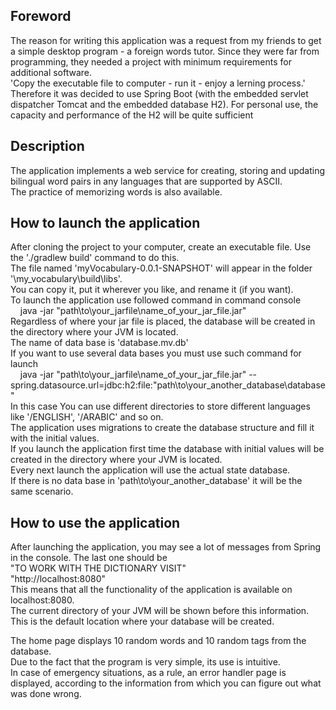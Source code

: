 ## **Foreword**

The reason for writing this application was a request from my friends to get a simple desktop program - a foreign words tutor. Since they were far from programming, they needed a project with minimum requirements for additional software.  
'Сopy the executable file to computer - run it - enjoy a lerning process.'  
Therefore it was decided to use Spring Boot (with the embedded servlet dispatcher Tomcat and the embedded database H2).
For personal use, the capacity and performance of the H2 will be quite sufficient

## **Description**

The application implements a web service for creating, storing and updating bilingual word pairs in any languages that are supported by ASCII.  
The practice of memorizing words is also available.

## **How to launch the application**

After cloning the project to your computer, create an executable file. Use the './gradlew build' command to do this.  
The file named 'myVocabulary-0.0.1-SNAPSHOT' will appear in the folder '\my_vocabulary\build\libs'.  
You can copy it, put it wherever you like, and rename it (if you want).  
To launch the application use followed command in command console
&nbsp;&nbsp;&nbsp;&nbsp;java -jar "path\to\your_jarfile\name_of_your_jar_file.jar"  
Regardless of where your jar file is placed, the database will be created in the directory where your JVM is located.  
The name of data base is 'database.mv.db'  
If you want to use several data bases you must use such command for launch  
&nbsp;&nbsp;&nbsp;&nbsp;java -jar "path\to\your_jarfile\name_of_your_jar_file.jar" --spring.datasource.url=jdbc:h2:file:"path\to\your_another_database\database"  
In this case You can use different directories to store different languages like '/ENGLISH', '/ARABIС'  and so on.   
The application uses migrations to create the database structure and fill it with the initial values.  
If you launch the application first time the database with initial values will be created in the directory where your JVM is located.  
Every next launch the application will use the actual state database.  
If there is no data base in 'path\to\your_another_database' it will be the same scenario.  

## **How to use the application**

After launching the application, you may see a lot of messages from Spring in the console. The last one should be  
"TO WORK WITH THE DICTIONARY VISIT"  
"http://localhost:8080"  
This means that all the functionality of the application is available on localhost:8080.  
The current directory of your JVM will be shown before this information. This is the default location where your database will be created.  

The home page displays 10 random words and 10 random tags from the database.  
Due to the fact that the program is very simple, its use is intuitive.  
In case of emergency situations, as a rule, an error handler page is displayed, according to the information from which you can figure out what was done wrong.

